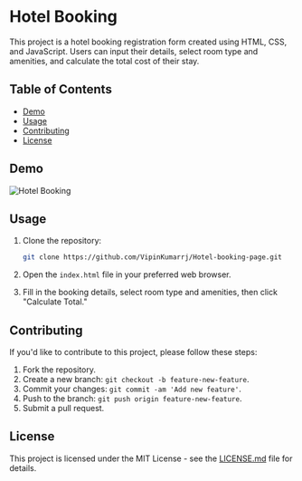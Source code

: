 # Hotel Booking

This project is a hotel booking registration form created using HTML, CSS, and JavaScript. Users can input their details, select room type and amenities, and calculate the total cost of their stay.

## Table of Contents

- [Demo](#demo)
- [Usage](#usage)
- [Contributing](#contributing)
- [License](#license)


## Demo

![Hotel Booking](demo.gif)

## Usage

1. Clone the repository:

    ```bash
    git clone https://github.com/VipinKumarrj/Hotel-booking-page.git
    ```

2. Open the `index.html` file in your preferred web browser.

3. Fill in the booking details, select room type and amenities, then click "Calculate Total."

## Contributing

If you'd like to contribute to this project, please follow these steps:

1. Fork the repository.
2. Create a new branch: `git checkout -b feature-new-feature`.
3. Commit your changes: `git commit -am 'Add new feature'`.
4. Push to the branch: `git push origin feature-new-feature`.
5. Submit a pull request.

## License

This project is licensed under the MIT License - see the [LICENSE.md](LICENSE.md) file for details.
